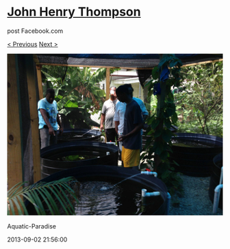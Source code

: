 # [John Henry Thompson](../README.md)
post Facebook.com

[< Previous](2013-09-02-4.md) [Next >](2013-09-02-6.md)

[![](../media/2013-09-02/Aquatic-Paradise-4.jpg)](../README.md)

Aquatic-Paradise

2013-09-02 21:56:00